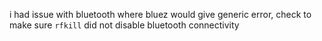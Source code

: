 i had issue with bluetooth where bluez would give generic error, check to make sure `rfkill` did not disable bluetooth connectivity
